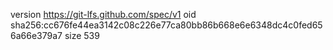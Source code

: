version https://git-lfs.github.com/spec/v1
oid sha256:cc676fe44ea3142c08c226e77ca80bb86b668e6e6348dc4c0fed656a66e379a7
size 539

